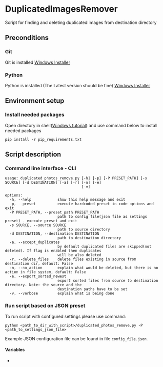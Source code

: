 # DuplicatedImagesRemover
Script for finding and deleting duplicated images from destination directory

## Preconditions
### Git
Git is installed [Windows Installer](https://gitforwindows.org/)

### Python
Python is installed (The Latest version should be fine) [Windows Installer](https://www.python.org/downloads/)

## Environment setup
### Install needed packages
Open directory in shell([Windows tutorial](https://www.wikihow.com/Open-a-Folder-in-Cmd)) and use command below to install needed packages
```
pip install -r pip_requirements.txt
```

## Script description
### Command line interface - CLI
```
usage: duplicated_photos_remove.py [-h] [-p] [-P PRESET_PATH] [-s SOURCE] [-d DESTINATION] [-a] [-r] [-n] [-e]    
                                   [-v]

options:
  -h, --help            show this help message and exit
  -p, --preset          execute hardcoded preset in code options and exit
  -P PRESET_PATH, --preset_path PRESET_PATH
                        path to config file(json file as settings preset) - execute preset and exit
  -s SOURCE, --source SOURCE
                        path to source directory
  -d DESTINATION, --destination DESTINATION
                        path to destination directory
  -a, --accept_duplicates
                        by default duplicated files are skipped(not deleted). If flag is enabled then duplicates  
                        will be also deleted
  -r, --delete_files    delete files existing in source from destination dir, default: False
  -n, --no_action       explain what would be deleted, but there is no action in file system, default: False      
  -e, --export_sorted_newest
                        export sorted files from source to destination directory. Note: the source and the        
                        destination paths have to be set
  -v, --verbose         explain what is being done
```
### Run script based on JSON preset
To run script with configured settings please use command:
```
python <path_to_dir_with_script>/duplicated_photos_remove.py -P <path_to_settings_json_file>
```

Example JSON configuration file can be found in file `config_file.json`.

#### Variables
* 
